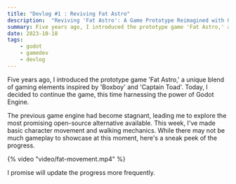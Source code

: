 ```yaml
---
title: "Devlog #1 : Reviving Fat Astro"
description:  "Reviving 'Fat Astro': A Game Prototype Reimagined with Godot Engine"
summary: Five years ago, I introduced the prototype game 'Fat Astro,' a unique blend of gaming elements inspired by 'Boxboy' and 'Captain Toad'. 
date: 2023-10-18
tags:
    - godot
    - gamedev
    - devlog
---
```


Five years ago, I introduced the prototype game 'Fat Astro,' a unique blend of gaming elements inspired by 'Boxboy' and 'Captain Toad'. Today, I decided to continue the game, this time harnessing the power of Godot Engine.

The previous game engine had become stagnant, leading me to explore the most promising open-source alternative available. This week, I've made basic character movement and walking mechanics. While there may not be much gameplay to showcase at this moment, here's a sneak peek of the progress.

{% video "video/fat-movement.mp4" %}

I promise will update the progress more frequently.